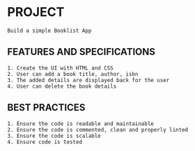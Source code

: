 # PROJECT

    Build a simple Booklist App

## FEATURES AND SPECIFICATIONS

    1. Create the UI with HTML and CSS
    2. User can add a book title, author, isbn
    3. The added details are displayed back for the user
    4. User can delete the book details

## BEST PRACTICES

    1. Ensure the code is readable and maintainable
    2. Ensure the code is commented, clean and properly linted
    3. Ensure the code is scalable
    4. Ensure code is tested
